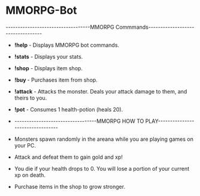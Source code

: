 # MMORPG-Bot
-----------------------------------MMORPG Commmands----------------------------------
- **!help** -             Displays MMORPG bot commands.
- **!stats** -            Displays your stats.
- **!shop** -             Displays item shop.
- **!buy <item name>** - Purchases item from shop.
- **!attack** -           Attacks the monster. Deals your attack damage to them, and theirs to you.
- **!pot** -              Consumes 1 health-potion (heals 20).
- ----------------------------------MMORPG HOW TO PLAY---------------------------------
- Monsters spawn randomly in the areana while you are playing games on your PC. 

- Attack and defeat them to gain gold and xp!

- You die if your health drops to 0. You will lose a portion of your current xp on death.

- Purchase items in the shop to grow stronger.
